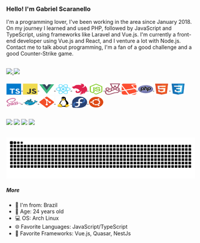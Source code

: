 ### Hello! I'm Gabriel Scaranello

I'm a programming lover, I've been working in the area since January 2018.  
On my journey I learned and used PHP, followed by JavaScript and TypeScript, using frameworks like Laravel and Vue.js. I'm currently a front-end developer using Vue.js and React, and I venture a lot with Node.js.  
Contact me to talk about programming, I'm a fan of a good challenge and a good Counter-Strike game.

<div style="display: inline_block"><br/>
  <a href="https://github.com/gabrielscaranello">
  <img height="200em" src="https://github-readme-stats.vercel.app/api?username=gabrielscaranello&show_icons=true&theme=github_dark&count_private=true" />
  <img height="200em" src="https://github-readme-stats.vercel.app/api/top-langs/?username=gabrielscaranello&langs_count=8&layout=compact&hide=C%23&theme=github_dark&count_private=true" />
</div>

<div style="display: inline_block"><br/>
  <img align="center" title="Typescript" alt="Gabriel-Typescript" height="30" width="40" src="https://raw.githubusercontent.com/devicons/devicon/master/icons/typescript/typescript-original.svg" />
  <img align="center" title="Javascript" alt="Gabriel-Javascript" height="30" width="40" src="https://raw.githubusercontent.com/devicons/devicon/master/icons/javascript/javascript-original.svg" />
  <img align="center" title="Vue.js" alt="Gabriel-Vue" height="30" width="40" src="https://raw.githubusercontent.com/devicons/devicon/master/icons/vuejs/vuejs-original.svg" />
  <img align="center" title="React" alt="Gabriel-React" height="30" width="40" src="https://raw.githubusercontent.com/devicons/devicon/master/icons/react/react-original.svg" />
  <img align="center" title="NestJs" alt="Gabriel-Nestjs" height="30" width="40" src="https://raw.githubusercontent.com/devicons/devicon/master/icons/nestjs/nestjs-plain.svg" />
  <img align="center" title="Node.js" alt="Gabriel-Nodejs" height="30" width="40" src="https://raw.githubusercontent.com/devicons/devicon/master/icons/nodejs/nodejs-original.svg" />
  <img align="center" title="Jest" alt="Gabriel-Jest" height="30" width="40" src="https://raw.githubusercontent.com/devicons/devicon/master/icons/jest/jest-plain.svg" />
  <img align="center" title="Laravel" alt="Gabriel-Laravel" height="30" width="40" src="https://raw.githubusercontent.com/devicons/devicon/master/icons/laravel/laravel-plain.svg" />
  <img align="center" title="PHP" alt="Gabriel-PHP" height="40" width="40" src="https://raw.githubusercontent.com/devicons/devicon/master/icons/php/php-original.svg" />
  <img align="center" title="HTML5" alt="Gabriel-HTML" height="30" width="40" src="https://raw.githubusercontent.com/devicons/devicon/master/icons/html5/html5-original.svg" />
  <img align="center" title="CSS3" alt="Gabriel-CSS" height="30" width="40" src="https://raw.githubusercontent.com/devicons/devicon/master/icons/css3/css3-original.svg" />
  <img align="center" title="SASS" alt="Gabriel-SASS" height="30" width="40" src="https://raw.githubusercontent.com/devicons/devicon/master/icons/sass/sass-original.svg" />
  <img align="center" title="Docker" alt="Gabriel-Docker" height="30" width="40" src="https://raw.githubusercontent.com/devicons/devicon/master/icons/docker/docker-original.svg" />
  <img align="center" title="Git" alt="Gabriel-Git" height="30" width="40" src="https://raw.githubusercontent.com/devicons/devicon/master/icons/git/git-original.svg" />
  <img align="center" title="Linux" alt="Gabriel-Linux" height="30" width="40" src="https://raw.githubusercontent.com/devicons/devicon/master/icons/linux/linux-original.svg" />
  <img align="center" title="Fedora" alt="Gabriel-Fedora" height="30" width="40" src="https://raw.githubusercontent.com/devicons/devicon/master/icons/fedora/fedora-original.svg" />
  <img align="center" title="Ubuntu" alt="Gabriel-Ubuntu" height="30" width="40" src="https://raw.githubusercontent.com/devicons/devicon/master/icons/ubuntu/ubuntu-plain.svg" />
</div>

##

<div style="display: inline_block">
  <a href="https://www.linkedin.com/in/gabrielscaranello/" target="_blank"><img src="https://img.shields.io/badge/-Linkedin-%230a66c2?style=for-the-badge&logo=linkedin&logoColor=white" target="_blank"></a>
  <a href="https://twitter.com/gabriscaranello" target="_blank"><img src="https://img.shields.io/badge/-Twitter-%231c92e1?style=for-the-badge&logo=twitter&logoColor=white" target="_blank"></a>
  <a href="https://instagram.com/gabriscaranello" target="_blank"><img src="https://img.shields.io/badge/-Instagram-%23e13665?style=for-the-badge&logo=instagram&logoColor=white" target="_blank"></a>
  <a href="https://instagram.com/gabriscaranello" target="_blank"><img src="https://img.shields.io/badge/-Gitlab-%23e24329?style=for-the-badge&logo=gitlab&logoColor=white" target="_blank"></a>
</div><br/>

![Snake animation](https://github.com/gabrielscaranello/gabrielscaranello/blob/output/github-contribution-grid-snake-dark.svg)

  
 ##### More
  
- 📍 I'm from: Brazil
- 🎂 Age: 24 years old
- 💻️ OS: Arch Linux
- 🌐 Favorite Languages: JavaScript/TypeScript
- 🔧 Favorite Frameworks: Vue.js, Quasar, NestJs
